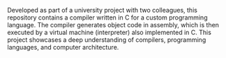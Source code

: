 Developed as part of a university project with two colleagues, this repository contains a compiler written in C for a custom programming language. The compiler generates object code in assembly, which is then executed by a virtual machine (interpreter) also implemented in C. This project showcases a deep understanding of compilers, programming languages, and computer architecture.
